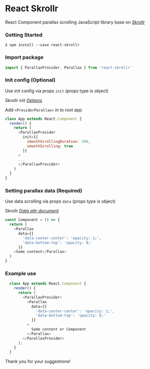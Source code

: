 # React Skrollr
React Component parallax scrolling JavaScript library base on [*Skrollr*](<https://github.com/Prinzhorn/skrollr>)


### Getting Started
```
$ npm install --save react-skrollr
```

### Import package

```js
import { ParallaxProvider, Parallax } from 'react-skrollr'
```

### Init config (Optional)
Use init config via props `init` (props type is object)

Skrollr init [*Options*](<https://github.com/Prinzhorn/skrollr#skrollrinitoptions>)

Add `<ProviderParallax>` in to root app
```js
class App extends React.Component {
  render() {
    return (
      <ParallaxProvider
        init={{
          smoothScrollingDuration: 500,
          smoothScrolling: true
        }}
      >
      ...
      </ParallaxProvider>
    )
  }
}
```

### Setting parallax data (Required)
Use data scrolling via props `data` (props type is object)

Skrollr [*Data attr document*](<https://github.com/Prinzhorn/skrollr#absolute-vs-relative-mode>)

```js
const Component = () => {
  return (
    <Parallax
      data={{
        'data-center-center': 'opacity: 1;',
        'data-bottom-top': 'opacity: 0;'
      }}
    >Some content</Parallax>
  )
}
```

### Example use

```js
  class App extends React.Component {
    render() {
      return (
        <ParallaxProvider>
          <Parallax
            data={{
              'data-center-center': 'opacity: 1;',
              'data-bottom-top': 'opacity: 0;'
            }}
          >
            Some content or Component
          </Parallax>
        </ParallaxProvider>
      );
    }
  }
```

Thank you for your suggestions!